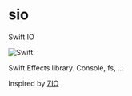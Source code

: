 # sio
Swift IO

![Swift](https://github.com/buscarini/sio/workflows/Swift/badge.svg)


Swift Effects library. Console, fs, …

Inspired by [ZIO](https://zio.dev)
